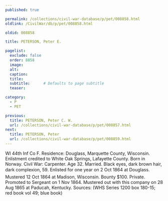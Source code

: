 ```yaml
---
published: true

permalink: /collections/civil-war-database/p/pet/008858.html
oldlink: /CivilWar/db/p/pet/008858.html

oldid: 008858

title: PETERSON, Peter E.

pagelist:
  exclude: false
  order: 8858
  image: 
  alt:
  caption:
  title:
  subtitle:      # Defaults to page subtitle
  teaser:

category: 
  - P 
  - PET

previous:
  title: PETERSON, Peter C. W.
  url: /collections/civil-war-database/p/pet/008857.html  
next:
  title: PETERSON, Peter
  url: /collections/civil-war-database/p/pet/008859.html   
---
```

WI 44th Inf Co F. Residence: Douglass, Marquette County, Wisconsin. Enlistment credited to White Oak Springs, Lafayette County. Born in Norway. Civil War: Carpenter. Age 32. Married. Black eyes, dark brown hair, dark complexion, 5&#146;9&#148;. Enlisted for one year on 2 Oct 1864 at Douglass. Mustered 12 Oct 1864 at Madison, Wisconsin. Bounty $100. Private. Promoted to Sergeant on 1 Nov 1864. Mustered out with this company on 28 Aug 1865 at Paducah, Kentucky. Sources: (WHS Series 1200 box 180-15; red book vol 49; blue book)